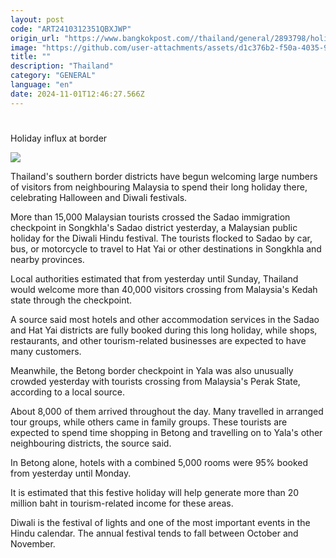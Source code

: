 ```yaml
---
layout: post
code: "ART2410312351QBXJWP"
origin_url: "https://www.bangkokpost.com//thailand/general/2893798/holiday-influx-at-border"
image: "https://github.com/user-attachments/assets/d1c376b2-f50a-4035-97aa-5a653bac2927"
title: ""
description: "Thailand"
category: "GENERAL"
language: "en"
date: 2024-11-01T12:46:27.566Z
---
```


# 

Holiday influx at border

![](https://github.com/user-attachments/assets/6a818e6f-4ae0-47c2-b024-6cad2ec90104)

Thailand's southern border districts have begun welcoming large numbers of visitors from neighbouring Malaysia to spend their long holiday there, celebrating Halloween and Diwali festivals.

More than 15,000 Malaysian tourists crossed the Sadao immigration checkpoint in Songkhla's Sadao district yesterday, a Malaysian public holiday for the Diwali Hindu festival. The tourists flocked to Sadao by car, bus, or motorcycle to travel to Hat Yai or other destinations in Songkhla and nearby provinces.

Local authorities estimated that from yesterday until Sunday, Thailand would welcome more than 40,000 visitors crossing from Malaysia's Kedah state through the checkpoint.

A source said most hotels and other accommodation services in the Sadao and Hat Yai districts are fully booked during this long holiday, while shops, restaurants, and other tourism-related businesses are expected to have many customers.

Meanwhile, the Betong border checkpoint in Yala was also unusually crowded yesterday with tourists crossing from Malaysia's Perak State, according to a local source.

About 8,000 of them arrived throughout the day. Many travelled in arranged tour groups, while others came in family groups. These tourists are expected to spend time shopping in Betong and travelling on to Yala's other neighbouring districts, the source said.

In Betong alone, hotels with a combined 5,000 rooms were 95% booked from yesterday until Monday.

It is estimated that this festive holiday will help generate more than 20 million baht in tourism-related income for these areas.

Diwali is the festival of lights and one of the most important events in the Hindu calendar. The annual festival tends to fall between October and November.